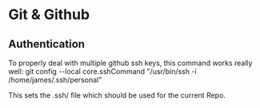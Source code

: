 # Git & Github

## Authentication

To properly deal with multiple github ssh keys, this command works really well:
git config --local core.sshCommand "/usr/bin/ssh -i /home/james/.ssh/personal"

This sets the .ssh/ file which should be used for the current Repo.
